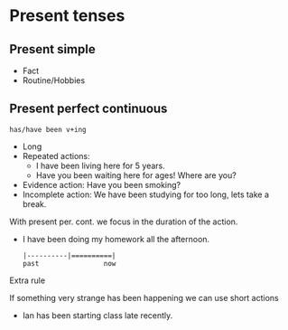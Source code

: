 # Present tenses

## Present simple

- Fact
- Routine/Hobbies

## Present perfect continuous

`has/have been v+ing`

- Long
- Repeated actions:
  - I have been living here for 5 years.
  - Have you been waiting here for ages! Where are you?
- Evidence action: Have you been smoking?
- Incomplete action: We have been studying for too long, lets take a break.

With present per. cont. we focus in the duration of the action.

- I have been doing my homework all the afternoon.

  ```
  |----------|==========|
  past                now
  ```

Extra rule

If something very strange has been happening we can use short actions

- Ian has been starting class late recently.
